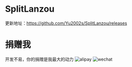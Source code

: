 # SplitLanzou
更新地址：https://github.com/Yu2002s/SplitLanzou/releases
# 捐赠我
开发不易，你的捐赠是我最大的动力
![alipay](http://180.76.101.239/imgs/9b44cc730cf66bff9790af91108e020.jpg)
![wechat](http://180.76.101.239/imgs/6f7539561443bba8fcaf4fe74ae9a03.jpg)